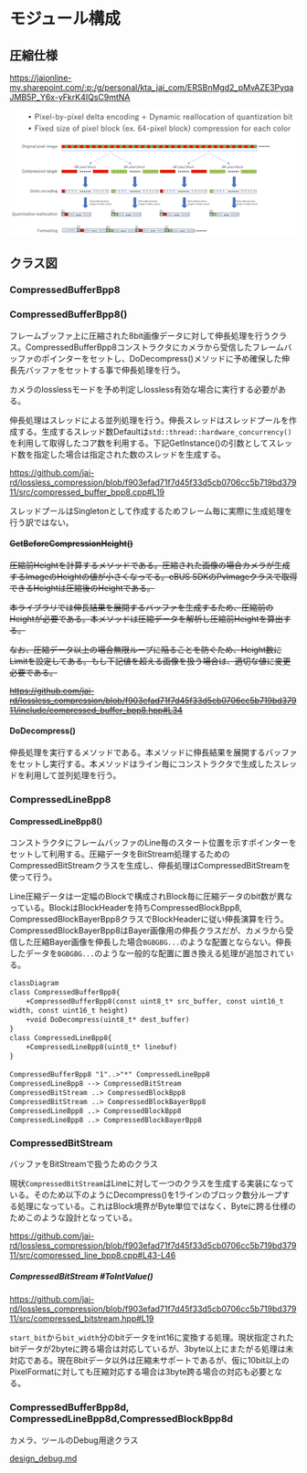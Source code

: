 

# モジュール構成

## 圧縮仕様

https://jaionline-my.sharepoint.com/:p:/g/personal/kta_jai_com/ERSBnMgd2_pMvAZE3PyqaJMB5P_Y6x-yFkrK4IQsC9mtNA

![image-20220427185854483](images/image-20220427185854483.png)

## クラス図

### CompressedBufferBpp8

### CompressedBufferBpp8()

フレームブッファ上に圧縮された8bit画像データに対して伸長処理を行うクラス。CompressedBufferBpp8コンストラクタにカメラから受信したフレームバッファのポインターをセットし、DoDecompress()メソッドに予め確保した伸長先バッファをセットする事で伸長処理を行う。 

カメラのlosslessモードを予め判定しlossless有効な場合に実行する必要がある。

伸長処理はスレッドによる並列処理を行う。伸長スレッドはスレッドプールを作成する。生成するスレッド数Defaultは`std::thread::hardware_concurrency()`を利用して取得したコア数を利用する。下記GetInstance()の引数としてスレッド数を指定した場合は指定された数のスレッドを生成する。

https://github.com/jai-rd/lossless_compression/blob/f903efad71f7d45f33d5cb0706cc5b719bd37911/src/compressed_buffer_bpp8.cpp#L19

スレッドプールはSingletonとして作成するためフレーム毎に実際に生成処理を行う訳ではない。

#### ~~GetBeforeCompressionHeight()~~

~~圧縮前Heightを計算するメソッドである。圧縮された画像の場合カメラが生成するImageのHeightの値が小さくなってる。eBUS SDKのPvImageクラスで取得できるHeightは圧縮後のHeightである。~~

~~本ライブラリでは伸長結果を展開するバッファを生成するため、圧縮前のHeightが必要である。本メソッドは圧縮データを解析し圧縮前Heightを算出する。~~

~~なお、圧縮データ以上の場合無限ループに陥ることを防ぐため、Height数にLimitを設定してある。もし下記値を超える画像を扱う場合は、適切な値に変更必要である。~~

~~https://github.com/jai-rd/lossless_compression/blob/f903efad71f7d45f33d5cb0706cc5b719bd37911/include/compressed_buffer_bpp8.hpp#L34~~



#### DoDecompress()

伸長処理を実行するメソッドである。本メソッドに伸長結果を展開するバッファをセットし実行する。本メソッドはライン毎にコンストラクタで生成したスレッドを利用して並列処理を行う。

### CompressedLineBpp8

#### CompressedLineBpp8()

コンストラクタにフレームバッファのLine毎のスタート位置を示すポインターをセットして利用する。圧縮データをBitStream処理するためのCompressedBitStreamクラスを生成し、伸長処理はCompressedBitStreamを使って行う。

Line圧縮データは一定幅のBlockで構成されBlock毎に圧縮データのbit数が異なっている。BlockはBlockHeaderを持ちCompressedBlockBpp8, CompressedBlockBayerBpp8クラスでBlockHeaderに従い伸長演算を行う。CompressedBlockBayerBpp8はBayer画像用の伸長クラスだが、カメラから受信した圧縮Bayer画像を伸長した場合`BGBGBG...`のような配置とならない。伸長したデータを`BGBGBG...`のような一般的な配置に置き換える処理が追加されている。


```mermaid
classDiagram
class CompressedBufferBpp8{
	+CompressedBufferBpp8(const uint8_t* src_buffer, const uint16_t width, const uint16_t height)
	+void DoDecompress(uint8_t* dest_buffer)
}
class CompressedLineBpp8{
	+CompressedLineBpp8(uint8_t* linebuf)
}

CompressedBufferBpp8 "1"..>"*" CompressedLineBpp8
CompressedLineBpp8 --> CompressedBitStream
CompressedBitStream ..> CompressedBlockBpp8
CompressedBitStream ..> CompressedBlockBayerBpp8
CompressedLineBpp8 ..> CompressedBlockBpp8
CompressedLineBpp8 ..> CompressedBlockBayerBpp8

```

### CompressedBitStream

バッファをBitStreamで扱うためのクラス

現状`CompressedBitStream`はLineに対して一つのクラスを生成する実装になっている。そのため以下のようにDecompress()を1ラインのブロック数分ループする処理になっている。これはBlock境界がByte単位ではなく、Byteに跨る仕様のためこのような設計となっている。

https://github.com/jai-rd/lossless_compression/blob/f903efad71f7d45f33d5cb0706cc5b719bd37911/src/compressed_line_bpp8.cpp#L43-L46

##### CompressedBitStream #ToIntValue()

https://github.com/jai-rd/lossless_compression/blob/f903efad71f7d45f33d5cb0706cc5b719bd37911/src/compressed_bitstream.hpp#L19

`start_bit`から`bit_width`分のbitデータをint16に変換する処理。現状指定されたbitデータが2byteに跨る場合は対応しているが、3byte以上にまたがる処理は未対応である。現在8bitデータ以外は圧縮未サポートであるが、仮に10bit以上のPixelFormatに対しても圧縮対応する場合は3byte跨る場合の対応も必要となる。

### CompressedBufferBpp8d, CompressedLineBpp8d,CompressedBlockBpp8d

カメラ、ツールのDebug用途クラス

[design_debug.md](design_debug.md)

